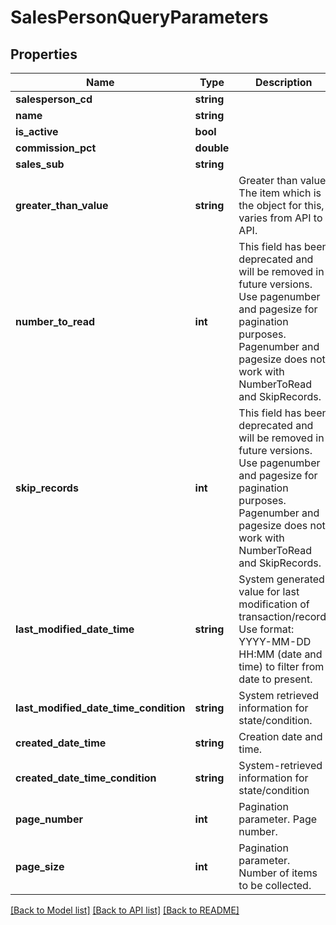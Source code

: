 # SalesPersonQueryParameters

## Properties
Name | Type | Description | Notes
------------ | ------------- | ------------- | -------------
**salesperson_cd** | **string** |  | [optional] 
**name** | **string** |  | [optional] 
**is_active** | **bool** |  | [optional] 
**commission_pct** | **double** |  | [optional] 
**sales_sub** | **string** |  | [optional] 
**greater_than_value** | **string** | Greater than value. The item which is the object for this, varies from API to API. | [optional] 
**number_to_read** | **int** | This field has been deprecated and will be removed in future versions. Use pagenumber and pagesize for pagination purposes. Pagenumber and pagesize does not work with NumberToRead and SkipRecords. | [optional] 
**skip_records** | **int** | This field has been deprecated and will be removed in future versions. Use pagenumber and pagesize for pagination purposes. Pagenumber and pagesize does not work with NumberToRead and SkipRecords. | [optional] 
**last_modified_date_time** | **string** | System generated value for last modification of transaction/record. Use format: YYYY-MM-DD HH:MM (date and time) to filter from date to present. | [optional] 
**last_modified_date_time_condition** | **string** | System retrieved information for state/condition. | [optional] 
**created_date_time** | **string** | Creation date and time. | [optional] 
**created_date_time_condition** | **string** | System-retrieved information for state/condition | [optional] 
**page_number** | **int** | Pagination parameter. Page number. | [optional] 
**page_size** | **int** | Pagination parameter. Number of items to be collected. | [optional] 

[[Back to Model list]](../README.md#documentation-for-models) [[Back to API list]](../README.md#documentation-for-api-endpoints) [[Back to README]](../README.md)


